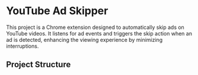 # YouTube Ad Skipper

This project is a Chrome extension designed to automatically skip ads on YouTube videos. It listens for ad events and triggers the skip action when an ad is detected, enhancing the viewing experience by minimizing interruptions.

## Project Structure